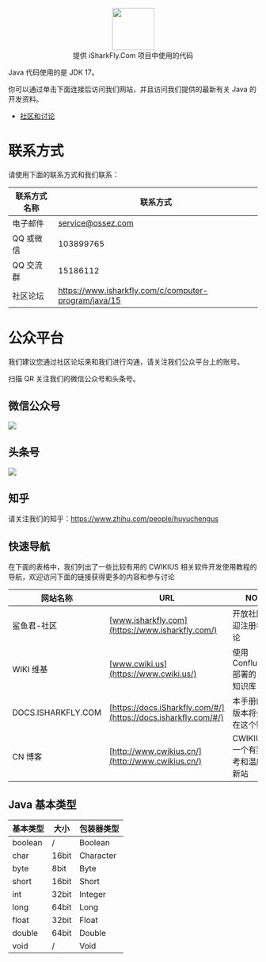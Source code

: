 <p align="center">
    <a href="https://github.com/honeymoose">
        <img height=85 src="https://avatars1.githubusercontent.com/u/45009982?s=200&v=4">
    </a>
    <br>提供 iSharkFly.Com 项目中使用的代码
</p>

Java 代码使用的是 JDK 17。

你可以通过单击下面连接后访问我们网站，并且访问我们提供的最新有关 Java 的开发资料。

* [社区和讨论](https://www.isharkfly.com/c/computer-program/java/15)

# 联系方式

请使用下面的联系方式和我们联系：

| 联系方式名称 | 联系方式                                                 |
|--------|------------------------------------------------------|
| 电子邮件   | [service@ossez.com](mailto:service@ossez.com)        |
| QQ 或微信 | 103899765                                            |
| QQ 交流群 | 15186112                                             |
| 社区论坛   | https://www.isharkfly.com/c/computer-program/java/15 |

# 公众平台

我们建议您通过社区论坛来和我们进行沟通，请关注我们公众平台上的账号。

扫描 QR 关注我们的微信公众号和头条号。

## 微信公众号

![](https://cdn.ossez.com/img/cwikius/cwikius-qr-wechat-search-w400.png)

## 头条号

![](https://cdn.ossez.com/img/cwikius/cwikus-qr-toutiao.png)

## 知乎

请关注我们的知乎：https://www.zhihu.com/people/huyuchengus

## 快速导航

在下面的表格中，我们列出了一些比较有用的 CWIKIUS 相关软件开发使用教程的导航，欢迎访问下面的链接获得更多的内容和参与讨论

| 网站名称               | URL                                                            | NOTE                       | 
|--------------------|----------------------------------------------------------------|----------------------------|
| 鲨鱼君-社区             | [www.isharkfly.com](https://www.isharkfly.com/)                | 开放社区，欢迎注册参与讨论              |
| WIKI 维基            | [www.cwiki.us](https://www.cwiki.us/)                          | 使用 Confluence 部署的 WIKI 知识库 |
| DOCS.ISHARKFLY.COM | [https://docs.iSharkfly.com/#/](https://docs.isharkfly.com/#/) | 本手册的编译版本将会部署在这个链接上         |
| CN 博客              | [http://www.cwikius.cn/](http://www.cwikius.cn/)               | CWIKIUS.CN 一个有独立思考和温度的清新站  |

## Java 基本类型

| 基本类型    | 大小    | 包装器类型     |
|---------|-------|-----------|
| boolean | /     | Boolean   |
| char    | 16bit | Character |
| byte    | 8bit  | Byte      |
| short   | 16bit | Short     |
| int     | 32bit | Integer   |
| long    | 64bit | Long      |
| float   | 32bit | Float     |
| double  | 64bit | Double    |
| void    | /     | Void      |